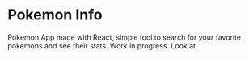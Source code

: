 # Pokemon Info
Pokemon App made with React, simple tool to search for your favorite pokemons and see their stats.
Work in progress.
Look at 
